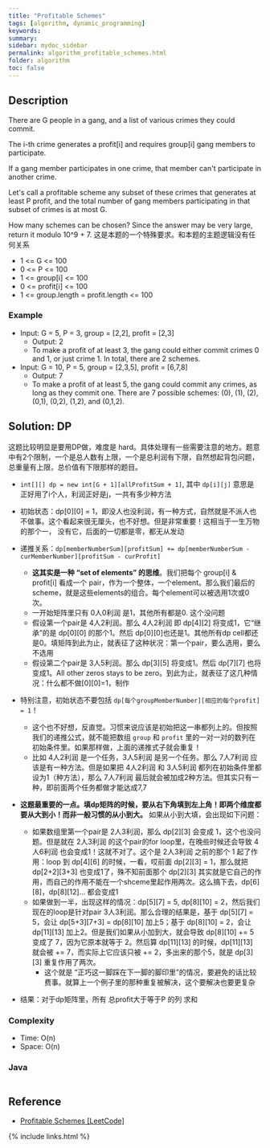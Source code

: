 ```yaml
---
title: "Profitable Schemes"
tags: [algorithm, dynamic_programming]
keywords:
summary:
sidebar: mydoc_sidebar
permalink: algorithm_profitable_schemes.html
folder: algorithm
toc: false
---
```


## Description
There are G people in a gang, and a list of various crimes they could commit.

The i-th crime generates a profit[i] and requires group[i] gang members to participate.

If a gang member participates in one crime, that member can't participate in another crime.

Let's call a profitable scheme any subset of these crimes that generates at least P profit, and the total number of gang members participating in that subset of crimes is at most G.

How many schemes can be chosen?  Since the answer may be very large, return it modulo 10^9 + 7. 这是本题的一个特殊要求。和本题的主题逻辑没有任何关系
* 1 <= G <= 100
* 0 <= P <= 100
* 1 <= group[i] <= 100
* 0 <= profit[i] <= 100
* 1 <= group.length = profit.length <= 100

### Example
* Input: G = 5, P = 3, group = [2,2], profit = [2,3]
  * Output: 2
  * To make a profit of at least 3, the gang could either commit crimes 0 and 1, or just crime 1. In total, there are 2 schemes.
* Input: G = 10, P = 5, group = [2,3,5], profit = [6,7,8]
  * Output: 7
  * To make a profit of at least 5, the gang could commit any crimes, as long as they commit one. There are 7 possible schemes: (0), (1), (2), (0,1), (0,2), (1,2), and (0,1,2).

## Solution: DP
这题比较明显是要用DP做，难度是 hard。具体处理有一些需要注意的地方。题意中有2个限制，一个是总人数有上限，一个是总利润有下限，自然想起背包问题，
总重量有上限，总价值有下限那样的题目。
* `int[][] dp = new int[G + 1][allProfitSum + 1]`, 其中 `dp[i][j]` 意思是 正好用了i个人，利润正好是j，一共有多少种方法
* 初始状态：dp[0][0] = 1，即没人也没利润，有一种方式，自然就是不派人也不做事。这个看起来很无厘头，也不好想。但是非常重要！这相当于一生万物的那个一，
没有它，后面的一切都是零，都无从发动
* 递推关系：`dp[memberNumberSum][profitSum] += dp[memberNumberSum - curMemberNumber][profitSum - curProfit]`
  * **这其实是一种 “set of elements” 的思维**。我们把每个 group[i] & profit[i] 看成一个 pair，作为一个整体，一个element。那么我们最后的scheme，就是这些elements的组合。每个element可以被选用1次或0次。
  * 一开始矩阵里只有 0人0利润 是1，其他所有都是0. 这个没问题
  * 假设第一个pair是 4人2利润。那么 4人2利润 即 dp[4][2] 将变成1，它“继承”的是 dp[0][0] 的那个1。然后 dp[0][0]也还是1。其他所有dp cell都还是0。填矩阵到此为止，就表征了这种状况：第一个pair，要么选用，要么不选用
  * 假设第二个pair是 3人5利润。那么 dp[3][5] 将变成1。然后 dp[7][7] 也将变成1。All other zeros stays to be zero。到此为止，就表征了这几种情况：什么都不做[0][0]=1，制作

* 特别注意，初始状态不要包括 `dp[每个groupMemberNumber][相应的每个profit] = 1`！
  * 这个也不好想，反直觉。习惯来说应该是初始把这一串都列上的。但按照我们的递推公式，就不能把数组 `group` 和 `profit` 里的一对一对的数列在初始条件里。如果那样做，上面的递推式子就会重复！
  * 比如 4人2利润 是一个任务，3人5利润 是另一个任务。那么 7人7利润 应该是有一种方法。但是如果把 4人2利润 和 3人5利润 都列在初始条件里都设为1（种方法），那么 7人7利润 最后就会被加成2种方法。但其实只有一种，即前面两个任务都做才能达成7,7
* **这题最重要的一点。填dp矩阵的时候，要从右下角填到左上角！即两个维度都要从大到小！而非一般习惯的从小到大。** 如果从小到大填，会出现如下问题：
  * 如果数组里第一个pair是 2人3利润，那么 dp[2][3] 会变成 1，这个也没问题。但是就在 2人3利润 的这个pair的for loop里，在晚些时候还会导致 4人6利润 也会变成1！这就不对了。这个是 2人3利润 之前的那个 1 起了作用：loop 到 dp[4][6] 的时候，一看，哎前面 dp[2][3] = 1，那么就把 dp[2+2][3+3] 也变成1了，殊不知前面那个 dp[2][3] 其实就是它自己的作用，而自己的作用不能在一个shceme里起作用两次。这么搞下去，dp[6][8]，dp[8][12]... 都会变成1
  * 如果做到一半，出现这样的情况：dp[5][7] = 5, dp[8][10] = 2，然后我们现在的loop是针对pair 3人3利润。那么合理的结果是，基于 dp[5][7] = 5，会让 dp[5+3][7+3] = dp[8][10] 加上5；基于 dp[8][10] = 2，会让 dp[11][13] 加上2。但是我们如果从小加到大，就会导致 dp[8][10] += 5 变成了 7，因为它原本就等于 2。然后算 dp[11][13] 的时候，dp[11][13] 就会被 += 7，而实际上它应该只被 += 2，多出来的那个5，就是 dp[3][3] 重复作用了两次。
    * 这个就是 “正巧这一脚踩在下一脚的脚印里”的情况，要避免的话比较费事。就算上一个例子里的那种重复被解决，这个要解决也要更复杂
* 结果：对于dp矩阵里，所有 总profit大于等于P 的列 求和

### Complexity
* Time: O(n)
* Space: O(n)

### Java
```java

```

## Reference
* [Profitable Schemes [LeetCode]](https://leetcode.com/problems/profitable-schemes/description/)

{% include links.html %}
